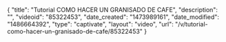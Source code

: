 {
    "title": "Tutorial COMO HACER UN GRANISADO DE CAFE",
    "description": "",
    "videoid": "85322453",
    "date_created": "1473989161",
    "date_modified": "1486664392",
    "type": "captivate",
    "layout": "video",
    "url": "\/v\/tutorial-como-hacer-un-granisado-de-cafe\/85322453"
}